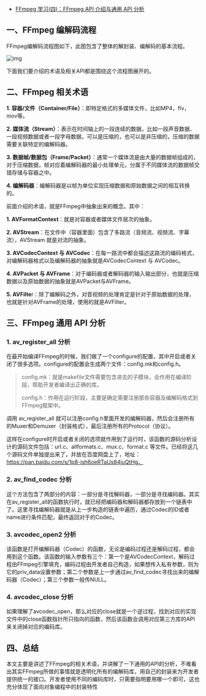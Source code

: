 - [FFmpeg 学习(四)：FFmpeg API 介绍与通用 API 分析](https://www.cnblogs.com/renhui/p/9293057.html)

## 一、FFmpeg 编解码流程

FFmpeg编解码流程图如下，此图包含了整体的解封装、编解码的基本流程。

![img](https://img2020.cnblogs.com/blog/682616/202104/682616-20210402124122366-1492811886.png)

下面我们要介绍的术语及相关API都是围绕这个流程图展开的。



## 二、FFmpeg 相关术语

**1. 容器/文件（Container/File）**：即特定格式的多媒体文件，比如MP4，flv，mov等。

**2. 媒体流（Stream）**：表示在时间轴上的一段连续的数据，比如一段声音数据、一段视频数据或者一段字母数据，可以是压缩的，也可以是非压缩的，压缩的数据需要关联特定的编解码器。

**3. 数据帧/数据包（Frame/Packet）**：通常一个媒体流是由大量的数据帧组成的，对于压缩数据，帧对应着编解码器的最小处理单元，分属于不同媒体流的数据帧交错存储与容器之中。

**4. 编解码器**：编解码器是以帧为单位实现压缩数据和原始数据之间的相互转换的。

前面介绍的术语，就是FFmpeg中抽象出来的概念。其中：

**1. AVFormatContext**：就是对容器或者媒体文件层次的抽象。

**2. AVStream**：在文件中（容器里面）包含了多路流（音频流、视频流、字幕流），AVStream 就是对流的抽象。

**3. AVCodecContext 与 AVCodec**：在每一路流中都会描述这路流的编码格式，对编解码器格式以及编解码器的抽象就是AVCodecContext 与 AVCodec。

**4. AVPacket 与 AVFrame**：对于编码器或者解码器的输入输出部分，也就是压缩数据以及原始数据的抽象就是AVPacket与AVFrame。

**5. AVFilte**r：除了编解码之外，对音视频的处理肯定是针对于原始数据的处理，也就是针对AVFrame的处理，使用的就是AVFilter。



## 三、FFmpeg 通用 API 分析



### 1. av_register_all 分析 

在最开始编译FFmpeg的时候，我们做了一个configure的配置，其中开启或者关闭了很多选项。configure的配置会生成两个文件：config.mk和config.h。

> config.mk：就是makefile文件需要包含进去的子模块，会作用在编译阶段，帮助开发者编译出正确的库。
>
> config.h：作用在运行阶段，主要是确定需要注册那些容器及编解码格式到FFmpeg框架中。

调用 av_register_all 就可以注册config.h里面开发的编解码器，然后会注册所有的Muxer和Demuxer（封装格式），最后注册所有的Protocol（协议）。

这样在configure时开启或者关闭的选项就作用到了运行时，该函数的源码分析设计的源码文件包括：url.c、allformats.c、mux.c、format.c 等文件。已经将这几个源码文件单独提出来了，并放在百度网盘上了，地址：https://pan.baidu.com/s/1p8-ish6oeRTaUs84juQtHg。



### 2. av_find_codec 分析

这个方法包含了两部分的内容：一部分是寻找解码器，一部分是寻找编码器。其实在av_register_all的函数执行时，就已经把编码器和解码器都存放到一个链表中了。这里寻找编解码器就是从上一步构造的链表中遍历，通过Codec的ID或者name进行条件匹配，最终返回对于的Codec。



### 3. avcodec_open2 分析

该函数是打开编解码器（Codec）的函数，无论是编码过程还是解码过程，都会用到这个函数。该函数的输入参数有三个：第一个是AVCodecContext，解码过程由FFmpeg引擎填充，编码过程由开发者自己构造，如果想传入私有参数，则为它的priv_data设置参数；第二个参数是上一步通过av_find_codec寻找出来的编解码器（Codec）；第三个参数一般传NULL。



### 4. avcodec_close 分析

如果理解了avcodec_open，那么对应的close就是一个逆过程，找到对应的实现文件中的close函数指针所只指向的函数，然后该函数会调用对应第三方库的API来关闭掉对应的编码库。



## 四、总结

本文主要是讲述了FFmpeg的相关术语，并讲解了一下通用的API的分析，不难看出其实FFmpeg所做的事情就是透明化所有的编解码库，用自己的封装来为开发者提供统一的接口。开发者使用不同的编码库时，只需要指明要用哪一个即可，这也充分体现了面向对象编程中的封装特性